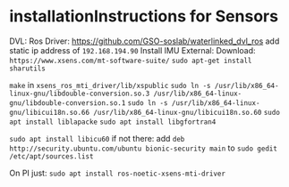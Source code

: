 # installationInstructions for Sensors


DVL: 
 Ros Driver: https://github.com/GSO-soslab/waterlinked_dvl_ros
 add static ip address of `192.168.194.90`
Install IMU External:
Download: `https://www.xsens.com/mt-software-suite/`
 `sudo apt-get install sharutils`

`make` in `xsens_ros_mti_driver/lib/xspublic`
`sudo ln -s /usr/lib/x86_64-linux-gnu/libdouble-conversion.so.3 /usr/lib/x86_64-linux-gnu/libdouble-conversion.so.1`
`sudo ln -s /usr/lib/x86_64-linux-gnu/libicui18n.so.66 /usr/lib/x86_64-linux-gnu/libicui18n.so.60`
`sudo apt install liblapacke`
`sudo apt install libgfortran4`


`sudo apt install libicu60`
if not there:
add `deb http://security.ubuntu.com/ubuntu bionic-security main` to `sudo gedit /etc/apt/sources.list`

On PI just: `sudo apt install ros-noetic-xsens-mti-driver`
